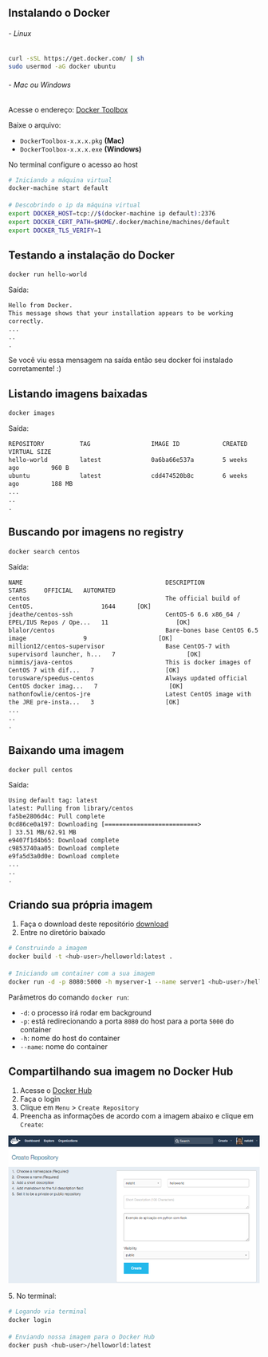 ## Instalando o Docker

###### - Linux

```sh
curl -sSL https://get.docker.com/ | sh
sudo usermod -aG docker ubuntu
```

###### - Mac ou Windows

Acesse o endereço: [Docker Toolbox](https://github.com/docker/toolbox/releases/latest)

Baixe o arquivo:

- `DockerToolbox-x.x.x.pkg` **(Mac)**
- `DockerToolbox-x.x.x.exe` **(Windows)**

No terminal configure o acesso ao host

```sh
# Iniciando a máquina virtual
docker-machine start default

# Descobrindo o ip da máquina virtual
export DOCKER_HOST=tcp://$(docker-machine ip default):2376
export DOCKER_CERT_PATH=$HOME/.docker/machine/machines/default
export DOCKER_TLS_VERIFY=1
```

## Testando a instalação do Docker

```sh
docker run hello-world
```

Saída:

```
Hello from Docker.
This message shows that your installation appears to be working correctly.
...
..
.
```

Se você viu essa mensagem na saída então seu docker foi instalado corretamente! :)

## Listando imagens baixadas

```sh
docker images
```

Saída:

```
REPOSITORY          TAG                 IMAGE ID            CREATED             VIRTUAL SIZE
hello-world         latest              0a6ba66e537a        5 weeks ago         960 B
ubuntu              latest              cdd474520b8c        6 weeks ago         188 MB
...
..
.
```


## Buscando por imagens no registry

```sh
docker search centos
```

Saída:

```
NAME                                        DESCRIPTION                                     STARS     OFFICIAL   AUTOMATED
centos                                      The official build of CentOS.                   1644      [OK]
jdeathe/centos-ssh                          CentOS-6 6.6 x86_64 / EPEL/IUS Repos / Ope...   11                   [OK]
blalor/centos                               Bare-bones base CentOS 6.5 image                9                    [OK]
million12/centos-supervisor                 Base CentOS-7 with supervisord launcher, h...   7                    [OK]
nimmis/java-centos                          This is docker images of CentOS 7 with dif...   7                    [OK]
torusware/speedus-centos                    Always updated official CentOS docker imag...   7                    [OK]
nathonfowlie/centos-jre                     Latest CentOS image with the JRE pre-insta...   3                    [OK]
...
..
.
```

## Baixando uma imagem

```sh
docker pull centos
```

Saída:

```
Using default tag: latest
latest: Pulling from library/centos
fa5be2806d4c: Pull complete
0cd86ce0a197: Downloading [==========================>                        ] 33.51 MB/62.91 MB
e9407f1d4b65: Download complete
c9853740aa05: Download complete
e9fa5d3a0d0e: Download complete
...
..
.
```

## Criando sua própria imagem

1. Faça o download deste repositório [download](https://github.com/netoht/docker-helloworld/archive/master.zip)
1. Entre no diretório baixado

```sh
# Construindo a imagem
docker build -t <hub-user>/helloworld:latest .

# Iniciando um container com a sua imagem
docker run -d -p 8080:5000 -h myserver-1 --name server1 <hub-user>/helloworld:latest
```

Parâmetros do comando `docker run`:

- `-d`: o processo irá rodar em background
- `-p`: está redirecionando a porta `8080` do host para a porta `5000` do container
- `-h`: nome do host do container
- `--name`: nome do container

## Compartilhando sua imagem no Docker Hub

1. Acesse o [Docker Hub](http://hub.docker.com)
2. Faça o login
3. Clique em `Menu` > `Create Repository`
4. Preencha as informações de acordo com a imagem abaixo e clique em `Create`:

![Criando repositório](images/create-repository.png)

5\. No terminal:

```sh
# Logando via terminal
docker login

# Enviando nossa imagem para o Docker Hub
docker push <hub-user>/helloworld:latest
```